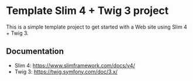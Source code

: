 Template Slim 4 + Twig 3 project
=================================
This is a simple template project to get started with a Web site using Slim 4 + Twig 3.

Documentation
-------------
- Slim 4: https://www.slimframework.com/docs/v4/
- Twig 3: https://twig.symfony.com/doc/3.x/
